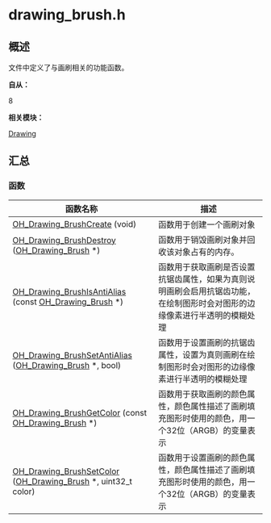 # drawing_brush.h


## 概述

文件中定义了与画刷相关的功能函数。

**自从：**

8

**相关模块：**

[Drawing](_drawing.md)


## 汇总


### 函数

| 函数名称 | 描述 |
| -------- | -------- |
| [OH_Drawing_BrushCreate](_drawing.md#ohdrawingbrushcreate) (void) | 函数用于创建一个画刷对象 |
| [OH_Drawing_BrushDestroy](_drawing.md#ohdrawingbrushdestroy) ([OH_Drawing_Brush](_drawing.md#ohdrawingbrush) \*) | 函数用于销毁画刷对象并回收该对象占有的内存。 |
| [OH_Drawing_BrushIsAntiAlias](_drawing.md#ohdrawingbrushisantialias) (const [OH_Drawing_Brush](_drawing.md#ohdrawingbrush) \*) | 函数用于获取画刷是否设置抗锯齿属性，如果为真则说明画刷会启用抗锯齿功能，在绘制图形时会对图形的边缘像素进行半透明的模糊处理 |
| [OH_Drawing_BrushSetAntiAlias](_drawing.md#ohdrawingbrushsetantialias) ([OH_Drawing_Brush](_drawing.md#ohdrawingbrush) \*, bool) | 函数用于设置画刷的抗锯齿属性，设置为真则画刷在绘制图形时会对图形的边缘像素进行半透明的模糊处理 |
| [OH_Drawing_BrushGetColor](_drawing.md#ohdrawingbrushgetcolor) (const [OH_Drawing_Brush](_drawing.md#ohdrawingbrush) \*) | 函数用于获取画刷的颜色属性，颜色属性描述了画刷填充图形时使用的颜色，用一个32位（ARGB）的变量表示 |
| [OH_Drawing_BrushSetColor](_drawing.md#ohdrawingbrushsetcolor) ([OH_Drawing_Brush](_drawing.md#ohdrawingbrush) \*, uint32_t color) | 函数用于设置画刷的颜色属性，颜色属性描述了画刷填充图形时使用的颜色，用一个32位（ARGB）的变量表示 |
